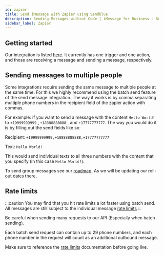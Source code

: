 ```yaml
---
id: zapier
title: Send iMessage with Zapier using Sendblue
description: Sending Messages without Code | iMessage for Business - Sendblue
sidebar_label: Zapier
---
```


## Getting started

Our integration is listed [here](https://zapier.com/apps/sendblue/integrations). It currently has one trigger and one action, and those are receiving a message and sending a message, respectively.

## Sending messages to multiple people

Some integrations require sending the same message to multiple people at the same time. For this we highly recommend using the batch send feature of the send message integration. The way it works is by comma separating multiple phone numbers in the recipient field of the zapier action with commas.

For example: if you want to send a message with the content `Hello World!` to `+19999999999` , `+18888888888` , and `+17777777777`. The way you would do it is by filling out the send fields like so:

Recipient: `+19999999999,+18888888888,+17777777777`

Text: `Hello World!`

This would send individual texts to all three numbers with the content that you specify (in this case `Hello World!`).

To send group messages see our [roadmap](/docs/roadmap). As we will be updating our roll-out dates there.

<!-- See the [batch send](/docs/batch) documentation for more detailed information on the api. -->

## Rate limits

:::caution
You may find that you hit rate limits a lot faster using batch send. All messages are still subject to the individual message [rate limits](/docs/message-limits)
:::

Be careful when sending many requests to our API (Especially when batch sending).

Each batch send request can contain up to 29 phone numbers, and each phone number in the request will count as an additional outbound message.

Make sure to reference the [rate limits](/docs/message-limits) documentation before going live.

